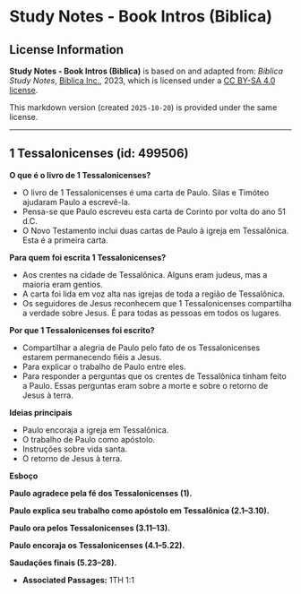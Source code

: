 # Study Notes - Book Intros (Biblica)

## License Information

**Study Notes - Book Intros (Biblica)** is based on and adapted from: _Biblica Study Notes_, [Biblica Inc.](https://www.biblica.com/), 2023, which is licensed under a [CC BY-SA 4.0 license](https://creativecommons.org/licenses/by-sa/4.0/legalcode.en).

This markdown version (created `2025-10-20`) is provided under the same license.



--------------------------------

## 1 Tessalonicenses (id: 499506)

**O que é o livro de 1 Tessalonicenses?**

* O livro de 1 Tessalonicenses é uma carta de Paulo. Silas e Timóteo ajudaram Paulo a escrevê\-la.
* Pensa\-se que Paulo escreveu esta carta de Corinto por volta do ano 51 d.C.
* O Novo Testamento inclui duas cartas de Paulo à igreja em Tessalônica. Esta é a primeira carta.

**Para quem foi escrita 1 Tessalonicenses?**

* Aos crentes na cidade de Tessalônica. Alguns eram judeus, mas a maioria eram gentios.
* A carta foi lida em voz alta nas igrejas de toda a região de Tessalônica.
* Os seguidores de Jesus reconhecem que 1 Tessalonicenses compartilha a verdade sobre Jesus. É para todas as pessoas em todos os lugares.

**Por que 1 Tessalonicenses foi escrito?**

* Compartilhar a alegria de Paulo pelo fato de os Tessalonicenses estarem permanecendo fiéis a Jesus.
* Para explicar o trabalho de Paulo entre eles.
* Para responder a perguntas que os crentes de Tessalônica tinham feito a Paulo. Essas perguntas eram sobre a morte e sobre o retorno de Jesus à terra.

**Ideias principais**

* Paulo encoraja a igreja em Tessalônica.
* O trabalho de Paulo como apóstolo.
* Instruções sobre vida santa.
* O retorno de Jesus à terra.

**Esboço**

**Paulo agradece pela fé dos Tessalonicenses (1\).**

**Paulo explica seu trabalho como apóstolo em Tessalônica (2\.1–3\.10\).**

**Paulo ora pelos Tessalonicenses (3\.11–13\).**

**Paulo encoraja os Tessalonicenses (4\.1–5\.22\).**

**Saudações finais (5\.23–28\).**

* **Associated Passages:** 1TH 1:1


